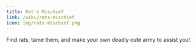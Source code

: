 ```yaml
---
title: Rat's Mischief
link: /wiki/rats-mischief
icon: img/rats-mischief.png
---
```


Find rats, tame them, and make your own deadly cute army to assist you!

